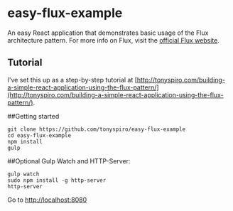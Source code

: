 # easy-flux-example
An easy React application that demonstrates basic usage of the Flux architecture pattern.  For more info on Flux, visit the [official Flux website](https://facebook.github.io/flux/).

## Tutorial
I've set this up as a step-by-step tutorial at [http://tonyspiro.com/building-a-simple-react-application-using-the-flux-pattern/](http://tonyspiro.com/building-a-simple-react-application-using-the-flux-pattern/).

##Getting started
```
git clone https://github.com/tonyspiro/easy-flux-example
cd easy-flux-example
npm install
gulp
```

##Optional Gulp Watch and HTTP-Server:
```
gulp watch
sudo npm install -g http-server
http-server
```

Go to [http://localhost:8080](http://localhost:8080)
